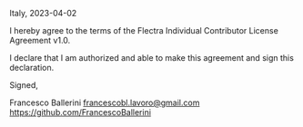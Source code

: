 Italy, 2023-04-02

I hereby agree to the terms of the Flectra Individual Contributor License Agreement v1.0.

I declare that I am authorized and able to make this agreement and sign this declaration.

Signed,

Francesco Ballerini francescobl.lavoro@gmail.com https://github.com/FrancescoBallerini
